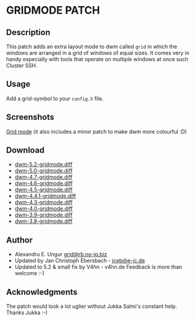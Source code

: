 # GRIDMODE PATCH #

## Description ##

This patch adds an extra layout mode to dwm called `grid` in which the windows are arranged in a grid of windows of equal sizes. It comes very in handy especially with tools that operate on multiple windows at once such Cluster SSH.

## Usage ##

Add a grid-symbol to your `config.h` file.

## Screenshots ##

[Grid mode][5] (it also includes a minor patch to make dwm more colourful :D)

## Download ##
 * [dwm-5.2-gridmode.diff][11]
 * [dwm-5.0-gridmode.diff][10]
 * [dwm-4.7-gridmode.diff][9]
 * [dwm-4.6-gridmode.diff][8]
 * [dwm-4.5-gridmode.diff][7]
 * [dwm-4.4.1-gridmode.diff][6]
 * [dwm-4.3-gridmode.diff][4]
 * [dwm-4.0-gridmode.diff][3]
 * [dwm-3.9-gridmode.diff][2]
 * [dwm-3.8-gridmode.diff][1]

## Author ##

 * Alexandru E. Ungur <grid@rb.no-ip.biz>
 * Updated by Jan Christoph Ebersbach - <jceb@e-jc.de>
 * Updated to 5.2 & small fix by V4hn - v4hn.de
Feedback is more than welcome :-)

## Acknowledgments ##

The patch would look a lot uglier without Jukka Salmi's constant help. Thanks Jukka :-)

[1]: http://dwm.slax.no-ip.biz/dwm-3.8-gridmode.diff
[2]: http://dwm.slax.no-ip.biz/dwm-3.9-gridmode.diff
[3]: http://dwm.slax.no-ip.biz/dwm-4.0-gridmode.diff
[4]: http://dwm.slax.no-ip.biz/dwm-4.3-gridmode.diff
[5]: http://dwm.slax.no-ip.biz/dwm4.3.png
[6]: http://schot.a-eskwadraat.nl/files/dwm-4.4.1-gridmode.diff
[7]: http://www.e-jc.de/dwm/4.5/dwm-4.5-tip_ac233c362502-gridmode.diff
[8]: http://www.e-jc.de/dwm/4.6/current/dwm-4.6-gridmode.diff
[9]: http://www.e-jc.de/dwm/4.7/current/dwm-4.7-gridmode.diff
[10]: http://www.e-jc.de/dwm/5.0/current/dwm-5.0-gridmode.diff
[11]: http://www.v4hn.de/patches/dwm-5.2-gridmode.diff
